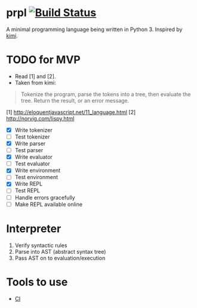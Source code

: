 # prpl [![Build Status](https://secure.travis-ci.org/simeg/prpl.svg)](https://travis-ci.org/simeg/prpl)

A minimal programming language being written in Python 3. Inspired by [kimi](https://github.com/vakila/kimi).

# TODO for MVP
- Read [1] and [2].
- Taken from kimi:
>Tokenize the program, parse the tokens into a tree, then evaluate the tree. Return the result, or an error message.

[1] http://eloquentjavascript.net/11_language.html
[2] http://norvig.com/lispy.html

- [x] Write tokenizer
- [ ] Test tokenizer
- [x] Write parser
- [ ] Test parser
- [x] Write evaluator 
- [ ] Test evaluator
- [x] Write environment 
- [ ] Test environment 
- [x] Write REPL 
- [ ] Test REPL
- [ ] Handle errors gracefully
- [ ] Make REPL available online
 
# Interpreter
1. Verify syntactic rules
2. Parse into AST (abstract syntax tree)
3. Pass AST on to evaluation/execution

# Tools to use
- [CI](https://circleci.com/)
